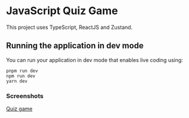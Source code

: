 # JavaScript Quiz Game

<!-- description of the app -->
This project uses TypeScript, ReactJS and Zustand.


## Running the application in dev mode

You can run your application in dev mode that enables live coding using:
```shell script
pnpm run dev
npm run dev
yarn dev
```

### Screenshots
[Quiz game](./src/assets/image1.png)